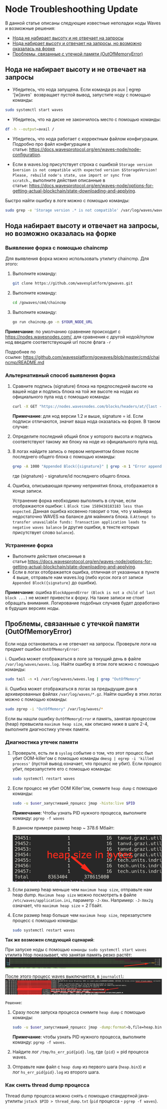 # Node Troubleshoothing Update

В данной статье описаны следующие известные неполадки ноды Waves и возможные решения:

* [Нода не набирает высоту и не отвечает на запросы](#нода-не-набирает-высоту-и-не-отвечает-на-запросы)
* [Нода набирает высоту и отвечает на запросы, но возможно оказалась на форке](#нода-набирает-высоту-и-отвечает-на-запросы,-но-возможно-оказалась-на-форке)
* [Проблемы, связанные с утечкой памяти (OutOfMemoryError)](#проблемы,-связанные-с-утечкой-памяти-(OutOfMemoryError))

## Нода не набирает высоту и не отвечает на запросы

* Убедитесь, что нода запущена. Если команда ps aux | egrep '[w]aves'  возвращает пустой вывод, запустите ноду с помощью команды:

```bash
sudo systemctl start waves
```

* Убедитесь, что на диске не закончилось место с помощью команды:

```bash
df -h --output=avail /
```

* Убедитесь, что нода работает с корректным файлом конфигурации. Подробно про файл конфигурации в статье: https://docs.wavesprotocol.org/en/waves-node/node-configuration.

* Если в waves.log присутствует строка с ошибкой `Storage version $version is not compatible with expected version $StorageVersion! Please, rebuild node's state, use import or sync from scratch.`, выполните действия описанные в статье: https://docs.wavesprotocol.org/en/waves-node/options-for-getting-actual-blockchain/state-downloading-and-applying.

Быстро найти ошибку в логе можно с помощью команды:

```bash
sudo grep -e 'Storage version .* is not compatible' /var/log/waves/waves.log`
```

## Нода набирает высоту и отвечает на запросы, но возможно оказалась на форке

### Выявление форка с помощью chaincmp

Для выявления форка можно использовать утилиту chaincmp. Для этого:

1. Выполните команду:

   ```bash
   git clone https://github.com/wavesplatform/gowaves.git
   ```

2. Выполните команду:

   ```bash
   cd /gowaves/cmd/chaincmp
   ```

3. Выполните команду:

   ```bash
   go run chaincmp.go -n $YOUR_NODE_URL
   ```

**Примечание**: по умолчанию сравнение происходит с https://nodes.wavesnodes.com/, для сравнения с другой нодой/пулом нод введите соответствующий url после флага `-r`

Подробнее по ссылке: https://github.com/wavesplatform/gowaves/blob/master/cmd/chaincmp/README.md

### Альтернативный способ выявления форка

1. Сравните подпись (signature) блока на предпоследней высоте на вашей ноде и подпись блока на той же высоте на нодах из официального пула нод с помощью команды:

   ```bash
   curl -X GET "https://nodes.wavesnodes.com/blocks/headers/at/{last - 1 высота}" | less
   ```

   **Примечание**: для нод версии 1.2 и выше, signature = id.
   Если подписи отличаются, значит ваша нода оказалась на форке. В таком случае:

2. Определите последний общий блок у которого высота и подпись соответствуют такому же блоку на ноде из официального пула нод.
3. В логах найдите запись о первом непринятом блоке после последнего общего блока с помощью команды:

   ```bash
   grep -A 1000 "Appended Block({signature}" | grep -m 1 "Error appending .* GenericError(Block Block(" waves.log
   ```

   где {signature} - signature/id последнего общего блока.

4. Ошибка, описывающая причину непринятия блока, отображается в конце записи.

   Устранение форка необходимо выполнить в случае, если отображаются ошибки:
   i. `Block time 1589438183183 less than expected`. Данная ошибка косвенно говорит о том, что у майнера недостаточно WAVES на балансе для майнинга блока.
   ii.`Attempt to transfer unavailable funds: Transaction application leads to negative waves balance` (и другие ошибки, в тексте которых присутствует слово `balance`).

### Устранение форка

* Выполните действия описанные в статье https://docs.wavesprotocol.org/en/waves-node/options-for-getting-actual-blockchain/state-downloading-and-applying.
* Если в логах отображается ошибка, отличная от указанных в пункте 4 выше, отправьте нам waves.log (либо кусок лога от записи `Appended Block({signature}` до ошибки).

**Примечание**: ошибка `BlockAppendError (Block is not a child of last block ...)` не может привести к форку. На такие записи не стоит обращать внимания. Логирование подобных случаев будет доработано в будущих версиях ноды.

## Проблемы, связанные с утечкой памяти (OutOfMemoryError)

Если нода остановилась и не отвечает на запросы. Проверьте логи на предмет ошибки `OutOfMemoryError`:

i. Ошибка может отображаться в логе за текущий день в файле `/var/log/waves/waves.log`. Найти ошибку в этом логе можно с помощью команды:

```bash
sudo tail -n +1 /var/log/waves/waves.log | grep "OutOfMemory"
```

ii. Ошибка может отображаться в логах за предыдущие дни в архивированных файлах `/var/log/waves/*.gz`. Найти ошибку в этих логах можно с помощью команды:

```bash
sudo zgrep -i "OutOfMemory" /var/log/waves/*
```

Если вы нашли ошибку `OutOfMemoryError` и память, занятая процессом (heap) превысила `maximum heap size`, как описано ниже в шаге 2-4, выполните диагностику утечек памяти.

### Диагностика утечек памяти

1. Проверьте, есть ли в `syslog` событие о том, что этот процесс был убит OOM-killer'ом с помощью команды `dmesg | egrep -i 'killed process'` (пустой вывод означает, что процесс не убит). Если процесс убит, перезапустите его с помощью команды:

   ```bash
   sudo systemctl restart waves
   ```

2. Если процесс не убит OOM Killer'ом, снимите `heap dump` c помощью команды:

   ```bash
   sudo -u $user_запустивший_процесс jmap -histo:live $PID
   ```

   **Примечание**: Чтобы узнать PID нужного процесса, выполните команду: `pgrep -f waves`

   В данном примере размер heap ~ 378.6 Мбайт:
   
   ![1](_assets/node-troubleshooting-001.png)

3. Если размер heap меньше чем `maximum heap size`, отправьте нам heap dump. `Maximum heap size` можно посмотреть в файле `/etc/waves/application.ini`, параметр `-J-Xmx`. Например: `-J-Xmx2g` означает, что `maximum heap size` = 2 Гбайт.

4. Если размер heap больше чем `maximum heap size`, перезапустите процесс с помощью команды:

   ```bash
   sudo systemctl restart waves
   ```

**Так же возможен следующий сценарий**:

При запуске ноды с помощью `команды sudo systemctl start waves` утилита htop показывает, что занятая память резко растёт:
![2](_assets/node-troubleshooting-002.png)

После этого процесс waves выключается, в `journalctl`:
![3](_assets/node-troubleshooting-003.png)

`Решение`:

1. Сразу после запуска процесса снимите `heap dump` с помощью команды:

   ```bash
   sudo -u $user_запустивший_процесс jmap -dump:format=b,file=heap.bin3 $PID
   ```

   **Примечание**: чтобы узнать PID нужного процесса, выполните команду: `pgrep -f waves`.

2. Найдите лог `/tmp/hs_err_pid{pid}.log`, где `{pid}` = pid процесса waves.
3. Отправьте нам файл c `heap dump` из первого шага (`heap.bin3`) и лог `hs_err_pid{pid}.log` из второго шага.

### Как снять thread dump процесса

Thread dump процесса можно снять с помощью стандартной java-утилиты `jstack $PID > thread_dump.txt` (`pid` процесса - `pgrep -f waves`).
